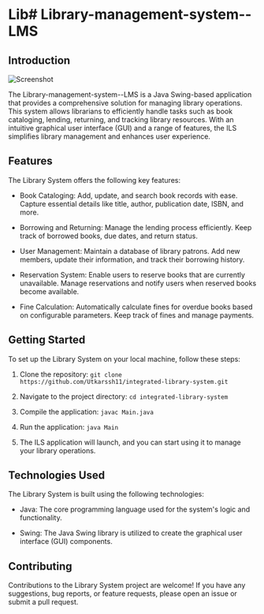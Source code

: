 # Lib# Library-management-system--LMS

## Introduction
![Screenshot](https://github.com/Utkarssh11/Integrated-Library-System-ILS-/blob/main/Screenshot%20(328).png?raw=true)

The Library-management-system--LMS is a Java Swing-based application that provides a comprehensive solution for managing library operations. This system allows librarians to efficiently handle tasks such as book cataloging, lending, returning, and tracking library resources. With an intuitive graphical user interface (GUI) and a range of features, the ILS simplifies library management and enhances user experience.

## Features

The Library System offers the following key features:

- Book Cataloging: Add, update, and search book records with ease. Capture essential details like title, author, publication date, ISBN, and more.

- Borrowing and Returning: Manage the lending process efficiently. Keep track of borrowed books, due dates, and return status.

- User Management: Maintain a database of library patrons. Add new members, update their information, and track their borrowing history.

- Reservation System: Enable users to reserve books that are currently unavailable. Manage reservations and notify users when reserved books become available.

- Fine Calculation: Automatically calculate fines for overdue books based on configurable parameters. Keep track of fines and manage payments.

## Getting Started

To set up the Library System  on your local machine, follow these steps:

1. Clone the repository: `git clone https://github.com/Utkarssh11/integrated-library-system.git`

2. Navigate to the project directory: `cd integrated-library-system`

3. Compile the application: `javac Main.java`

4. Run the application: `java Main`

5. The ILS application will launch, and you can start using it to manage your library operations.

## Technologies Used

The Library System  is built using the following technologies:

- Java: The core programming language used for the system's logic and functionality.

- Swing: The Java Swing library is utilized to create the graphical user interface (GUI) components.

## Contributing

Contributions to the  Library System project are welcome! If you have any suggestions, bug reports, or feature requests, please open an issue or submit a pull request.


